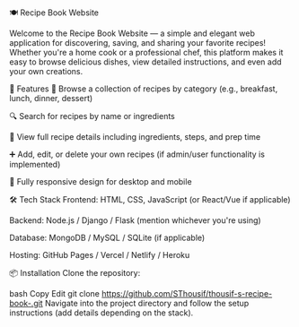 🍽️ Recipe Book Website

Welcome to the Recipe Book Website — a simple and elegant web application for discovering, saving, and sharing your favorite recipes! Whether you're a home cook or a professional chef, this platform makes it easy to browse delicious dishes, view detailed instructions, and even add your own creations.

🌟 Features
🧾 Browse a collection of recipes by category (e.g., breakfast, lunch, dinner, dessert)

🔍 Search for recipes by name or ingredients

📝 View full recipe details including ingredients, steps, and prep time

➕ Add, edit, or delete your own recipes (if admin/user functionality is implemented)

📱 Fully responsive design for desktop and mobile

🛠️ Tech Stack
Frontend: HTML, CSS, JavaScript (or React/Vue if applicable)

Backend: Node.js / Django / Flask (mention whichever you're using)

Database: MongoDB / MySQL / SQLite (if applicable)

Hosting: GitHub Pages / Vercel / Netlify / Heroku

📦 Installation
Clone the repository:

bash
Copy
Edit
git clone https://github.com/SThousif/thousif-s-recipe-book-.git
Navigate into the project directory and follow the setup instructions (add details depending on the stack).



